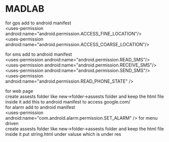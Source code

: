 # MADLAB

for gps add to android manifest<br>
\<uses-permission android:name="android.permission.ACCESS_FINE_LOCATION"/> <br>
\<uses-permission android:name="android.permission.ACCESS_COARSE_LOCATION"/>

for sms add to android manifest<br>
  \<uses-permission android:name="android.permission.READ_SMS"/><br>
  \<uses-permission android:name="android.permission.RECEIVE_SMS"/><br>
  \<uses-permission android:name="android.permission.SEND_SMS"/><br>
 \<uses-permission android:name="android.permission.READ_PHONE_STATE" />

for web page<br>
create assests folder like new->folder->assests folder and keep the html file inside it
add this to android manifest to access google.com/<uses-permission android:name="android.permission.INTERNET" /><br>
for alarm add to android manifest<br>
    \<uses-permission android:name="com.android.alarm.permission.SET_ALARM" />
for menu driven<br>
create assests folder like new->folder->assests folder and keep the html file inside it
put string.html under valuse which is under res
